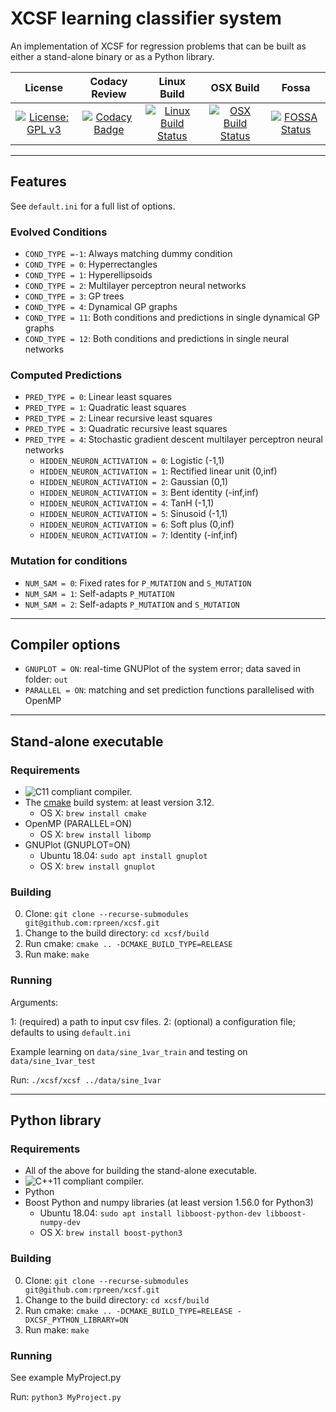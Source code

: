 # XCSF learning classifier system

An implementation of XCSF for regression problems that can be built as either a
stand-alone binary or as a Python library.

License|Codacy Review|Linux Build|OSX Build|Fossa
:--:|:--:|:--:|:--:|:--:
[![License: GPL v3](https://img.shields.io/badge/License-GPL%20v3-blue.svg)](http://www.gnu.org/licenses/gpl-3.0)|[![Codacy Badge](https://api.codacy.com/project/badge/Grade/2213b9ad4e034482bf058d4598d1618b)](https://www.codacy.com/app/rpreen/xcsf)|[![Linux Build Status](http://badges.herokuapp.com/travis/rpreen/xcsf?env=BADGE=linux&label=build&branch=master)](https://travis-ci.org/rpreen/xcsf)|[![OSX Build Status](http://badges.herokuapp.com/travis/rpreen/xcsf?env=BADGE=osx&label=build&branch=master)](https://travis-ci.org/rpreen/xcsf)|[![FOSSA Status](https://app.fossa.com/api/projects/git%2Bgithub.com%2Frpreen%2Fxcsf.svg?type=shield)](https://app.fossa.com/projects/git%2Bgithub.com%2Frpreen%2Fxcsf?ref=badge_shield)

------------------------
## Features

See `default.ini` for a full list of options.

### Evolved Conditions

* `COND_TYPE =-1`: Always matching dummy condition
* `COND_TYPE = 0`: Hyperrectangles
* `COND_TYPE = 1`: Hyperellipsoids
* `COND_TYPE = 2`: Multilayer perceptron neural networks
* `COND_TYPE = 3`: GP trees
* `COND_TYPE = 4`: Dynamical GP graphs
* `COND_TYPE = 11`: Both conditions and predictions in single dynamical GP graphs
* `COND_TYPE = 12`: Both conditions and predictions in single neural networks

### Computed Predictions

* `PRED_TYPE = 0`: Linear least squares
* `PRED_TYPE = 1`: Quadratic least squares
* `PRED_TYPE = 2`: Linear recursive least squares
* `PRED_TYPE = 3`: Quadratic recursive least squares
* `PRED_TYPE = 4`: Stochastic gradient descent multilayer perceptron neural networks
  * `HIDDEN_NEURON_ACTIVATION = 0`: Logistic (-1,1)
  * `HIDDEN_NEURON_ACTIVATION = 1`: Rectified linear unit (0,inf)
  * `HIDDEN_NEURON_ACTIVATION = 2`: Gaussian (0,1)
  * `HIDDEN_NEURON_ACTIVATION = 3`: Bent identity (-inf,inf)
  * `HIDDEN_NEURON_ACTIVATION = 4`: TanH (-1,1)
  * `HIDDEN_NEURON_ACTIVATION = 5`: Sinusoid (-1,1)
  * `HIDDEN_NEURON_ACTIVATION = 6`: Soft plus (0,inf)
  * `HIDDEN_NEURON_ACTIVATION = 7`: Identity (-inf,inf)

 
### Mutation for conditions

* `NUM_SAM = 0`: Fixed rates for `P_MUTATION` and `S_MUTATION`
* `NUM_SAM = 1`: Self-adapts `P_MUTATION`
* `NUM_SAM = 2`: Self-adapts `P_MUTATION` and `S_MUTATION`
 
------------------------
## Compiler options

* `GNUPLOT = ON`: real-time GNUPlot of the system error; data saved in folder: `out`
* `PARALLEL = ON`: matching and set prediction functions parallelised with OpenMP
  
------------------------
## Stand-alone executable
 
### Requirements

* ![C11](https://img.shields.io/badge/C-11-blue.svg?style=flat) compliant compiler.
* The [cmake][cmake] build system: at least version 3.12.
  * OS X: `brew install cmake`
* OpenMP (PARALLEL=ON)
  * OS X: `brew install libomp`
* GNUPlot (GNUPLOT=ON)
  * Ubuntu 18.04: `sudo apt install gnuplot`
  * OS X: `brew install gnuplot`
 
### Building

0. Clone: `git clone --recurse-submodules git@github.com:rpreen/xcsf.git`
1. Change to the build directory: `cd xcsf/build`
2. Run cmake: `cmake .. -DCMAKE_BUILD_TYPE=RELEASE`
3. Run make: `make`

### Running

Arguments: 

1: (required) a path to input csv files.
2: (optional) a configuration file; defaults to using `default.ini`

Example learning on `data/sine_1var_train` and testing on `data/sine_1var_test`

Run: `./xcsf/xcsf ../data/sine_1var`              

------------------------
## Python library

### Requirements

* All of the above for building the stand-alone executable.
* ![C++11](https://img.shields.io/badge/C++-11-blue.svg?style=flat) compliant compiler.
* Python
* Boost Python and numpy libraries (at least version 1.56.0 for Python3)
  * Ubuntu 18.04: `sudo apt install libboost-python-dev libboost-numpy-dev`
  * OS X: `brew install boost-python3`

### Building

0. Clone: `git clone --recurse-submodules git@github.com:rpreen/xcsf.git`
1. Change to the build directory: `cd xcsf/build`
2. Run cmake: `cmake .. -DCMAKE_BUILD_TYPE=RELEASE -DXCSF_PYTHON_LIBRARY=ON`
3. Run make: `make`

### Running

See example MyProject.py

Run: `python3 MyProject.py`

[cmake]: http://www.cmake.org/ "CMake tool"
